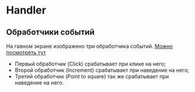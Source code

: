 # Handler
## Обработчики событий
На гавном экране изображено три обработчика событий.
[Можно посмотреть тут](ramimink73.github.io/handler/)
- Первый обработчик (Click) срабатывает при клике на него;
- Второй обработчик (Increment) срабатывает при наведение на него;
- Третий обработчик (Point to square) так же срабатывает при наведение на него.

